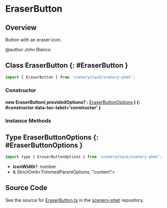 # EraserButton

## Overview

Button with an eraser icon.

@author John Blanco

## Class EraserButton {: #EraserButton }


```js
import { EraserButton } from 'scenerystack/scenery-phet';
```
### Constructor

#### new EraserButton( providedOptions? : <span style="font-weight: 400;">[EraserButtonOptions](../scenery-phet/EraserButton.md#EraserButtonOptions)</span> ) {: #constructor data-toc-label='constructor' }

### Instance Methods





## Type EraserButtonOptions {: #EraserButtonOptions }


```js
import type { EraserButtonOptions } from 'scenerystack/scenery-phet';
```
- **iconWidth**?: <span style="color: hsla(calc(var(--md-hue) + 180deg),80%,40%,1);">number</span>
- &amp; StrictOmit&lt;TrimmedParentOptions, "content"&gt;




## Source Code

See the source for [EraserButton.ts](https://github.com/phetsims/scenery-phet/blob/main/js/buttons/EraserButton.ts) in the [scenery-phet](https://github.com/phetsims/scenery-phet) repository.
